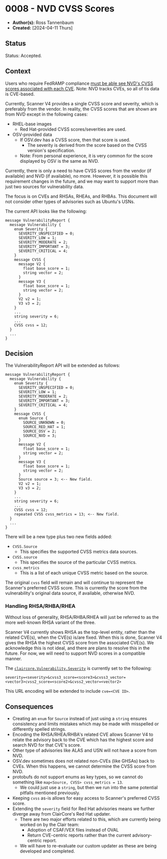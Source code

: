 # 0008 - NVD CVSS Scores

- **Author(s):** Ross Tannenbaum
- **Created:** [2024-04-11 Thurs]

## Status

Status: Accepted.

## Context

Users who require FedRAMP compliance [must be able see NVD's CVSS scores associated with each CVE](https://www.fedramp.gov/assets/resources/documents/CSP_Vulnerability_Scanning_Requirements.pdf).
Note: NVD tracks CVEs, so all of tis data is CVE-based.

Currently, Scanner V4 provides a single CVSS score and severity, which is preferably from the vendor.
In reality, the CVSS scores that are shown are from NVD except in the following cases:

* RHEL-base images
  * Red Hat-provided CVSS scores/severities are used.
* OSV-provided data
  * If OSV.dev has a CVSS score, then that score is used.
    * The severity is derived from the score based on the CVSS version's specification.
  * Note: From personal experience, it is very common for the score displayed by OSV is the same as NVD.

Currently, there is only a need to have CVSS scores from the vendor (if available) and NVD (if available), no more.
However, it is possible this requirement changes in the future, and we may want to support more than just two
sources for vulnerability data.

The focus is on CVEs and RHSAs, RHEAs, and RHBAs. This document will not consider other types of advisories such as
Ubuntu's USNs.

The current API looks like the following:

```
message VulnerabilityReport {
  message Vulnerability {
    enum Severity {
      SEVERITY_UNSPECIFIED = 0;
      SEVERITY_LOW = 1;
      SEVERITY_MODERATE = 2;
      SEVERITY_IMPORTANT = 3;
      SEVERITY_CRITICAL = 4;
    }
    message CVSS {
      message V2 {
        float base_score = 1;
        string vector = 2;
      }
      message V3 {
        float base_score = 1;
        string vector = 2;
      }
      V2 v2 = 1;
      V3 v3 = 2;
    }
    ...
    string severity = 6;
    ...
    CVSS cvss = 12;
  }
  ...
}
```

## Decision

The VulnerabilityReport API will be extended as follows:

```
message VulnerabilityReport {
  message Vulnerability {
    enum Severity {
      SEVERITY_UNSPECIFIED = 0;
      SEVERITY_LOW = 1;
      SEVERITY_MODERATE = 2;
      SEVERITY_IMPORTANT = 3;
      SEVERITY_CRITICAL = 4;
    }
    message CVSS {
      enum Source {
        SOURCE_UNKNOWN = 0;
        SOURCE_RED_HAT = 1;
        SOURCE_OSV = 2;
        SOURCE_NVD = 3;
      }
      message V2 {
        float base_score = 1;
        string vector = 2;
      }
      message V3 {
        float base_score = 1;
        string vector = 2;
      }
      Source source = 3; <-- New field.
      V2 v2 = 1;
      V3 v3 = 2;
    }
    ...
    string severity = 6;
    ...
    CVSS cvss = 12;
    repeated CVSS cvss_metrics = 13; <-- New field.
  }
  ...
}
```

There will be a new type plus two new fields added:

* `CVSS.Source`
  * This specifies the supported CVSS metrics data sources.
* `CVSS.source`
  * This specifies the source of the particular CVSS metrics.
* `cvss_metrics`
  * This is a list of each unique CVSS metric based on the source.

The original `cvss` field will remain and will continue to represent the Scanner's preferred CVSS score.
This is currently the score from the vulnerability's original data source, if available, otherwise NVD.

### Handling RHSA/RHBA/RHEA

Without loss of generality, RHSA/RHBA/RHEA will just be referred to as the more well-known RHSA variant of the three.

Scanner V4 currently shows RHSA as the top-level entity, rather than the related CVE(s), when the CVE(s) is/are fixed.
When this is done, Scanner V4 gives the RHSA the highest CVSS score from the associated CVE(s). We acknowledge this is not
ideal, and there are plans to resolve this in the future. For now, we will need to support NVD scores in a compatible manner.

The [`claircore.Vulnerability.Severity`](https://github.com/quay/claircore/blob/v1.5.25/vulnerability.go#L24) is currently set to the following:

`severity=<severity>&cvss3_score=<score3>&cvss3_vector=<vector3>cvss2_score=<score2>&cvss2_vector=<vector2>`

This URL encoding will be extended to include `cve=<CVE ID>`.

## Consequences

* Creating an `enum` for `Source` instead of just using a `string` ensures consistency and limits mistakes which may be made
with misspelled or differently spelled strings.
* Encoding the RHSA/RHEA/RHBA's related CVE allows Scanner V4 to relate the advisory back to the CVE which has the highest score and search NVD for that CVE's score.
* Other type of advisories like ALAS and USN will not have a score from NVD.
* OSV.dev sometimes does not related non-CVEs (like GHSAs) back to CVEs. When this happens, we cannot determine the CVSS score from NVD.
* protobufs do not support enums as key types, so we cannot do something like `map<Source, CVSS> cvss_metrics = 13`.
  * We could just use a `string`, but then we run into the same potential pitfalls mentioned previously.
* Keeping `cvss` as-is allows for easy access to Scanner's preferred CVSS score.
* Extending the `severity` field for Red Hat advisories means we further diverge away from ClairCore's Red Hat updater.
  * There are two major efforts related to this, which are currently being worked on by the Clair team:
    * Adoption of CSAF/VEX files instead of OVAL
    * Return CVE-centric reports rather than the current advisory-centric report.
  * We will have to re-evaluate our custom updater as these are being developed and completed.
